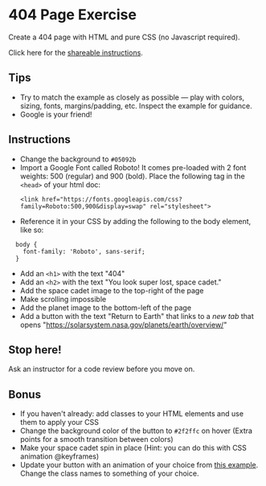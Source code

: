 # 404 Page Exercise
Create a 404 page with HTML and pure CSS (no Javascript required). 

Click here for the [shareable instructions](https://hackmd.io/s/SyIBx2yqS).

## Tips
- Try to match the example as closely as possible — play with colors, sizing, fonts, margins/padding, etc. Inspect the example for guidance.
- Google is your friend!

## Instructions

- Change the background to `#05092b`
- Import a Google Font called Roboto! It comes pre-loaded with 2 font weights: 500 (regular) and 900 (bold). Place the following tag in the `<head>` of your html doc:
  ```
  <link href="https://fonts.googleapis.com/css?family=Roboto:500,900&display=swap" rel="stylesheet">
  ```
- Reference it in your CSS by adding the following to the body element, like so:
```
  body {
    font-family: 'Roboto', sans-serif;
  }
```
- Add an `<h1>` with the text "404"
- Add an `<h2>` with the text "You look super lost, space cadet."
- Add the space cadet image to the top-right of the page
- Make scrolling impossible
- Add the planet image to the bottom-left of the page
- Add a button with the text "Return to Earth" that links to a *new tab* that opens "https://solarsystem.nasa.gov/planets/earth/overview/"

## Stop here! 
Ask an instructor for a code review before you move on.

## Bonus
- If you haven't already: add classes to your HTML elements and use them to apply your CSS
- Change the background color of the button to `#2f2ffc` on hover (Extra points for a smooth transition between colors)
- Make your space cadet spin in place (Hint: you can do this with CSS animation @keyframes)
- Update your button with an animation of your choice from [this example](https://codepen.io/davekilljoy/pen/wHAvb). Change the class names to something of your choice.
